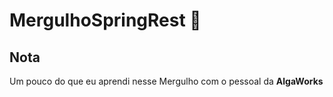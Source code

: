 # MergulhoSpringRest 🚀

## Nota

Um pouco do que eu aprendi nesse Mergulho com o pessoal da **AlgaWorks**
